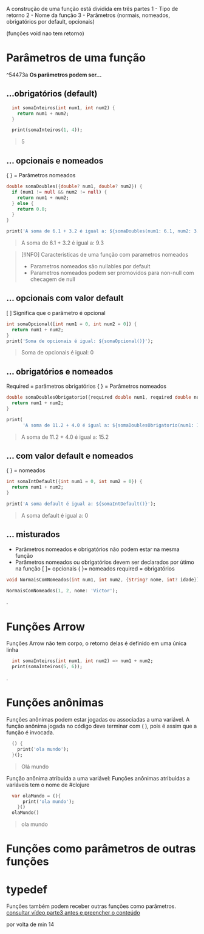 A construção de uma função está dividida em três partes
1 - Tipo de retorno
2 - Nome da função
3 - Parâmetros (normais, nomeados, obrigatórios por default, opcionais)

(funções void nao tem retorno)
# Parâmetros de uma função
^54473a
**Os parâmetros podem ser...**
## ...obrigatórios (default)
```dart
  int somaInteiros(int num1, int num2) {
    return num1 + num2;
  }

  print(somaInteiros(1, 4));
```
>5

## ... opcionais e nomeados
{ } = Parâmetros nomeados
```dart
double somaDoubles({double? num1, double? num2}) {
  if (num1 != null && num2 != null) {
    return num1 + num2;
  } else {
    return 0.0;
  }
}

print('A soma de 6.1 + 3.2 é igual a: ${somaDoubles(num1: 6.1, num2: 3.2)}');

```
>A soma de 6.1 + 3.2 é igual a: 9.3

> [!INFO] Caracteristicas de uma função com parametros nomeados
>- Parametros nomeados são nullables por default
>- Parametros nomeados podem ser promovidos para non-null com checagem de null 
## ... opcionais com valor default
[ ] Significa que o parâmetro é opcional
```dart
int somaOpcional([int num1 = 0, int num2 = 0]) {
  return num1 + num2;
}
print('Soma de opcionais é igual: ${somaOpcional()}');
```
>Soma de opcionais é igual: 0
## ... obrigatórios e nomeados
Required = parâmetros obrigatórios
{ } = Parâmetros nomeados
```dart
double somaDoublesObrigatorio({required double num1, required double num2}) {
  return num1 + num2;
}

print(
      'A soma de 11.2 + 4.0 é igual a: ${somaDoublesObrigatorio(num1: 11.2, num2: 4.0)}');
```
>A soma de 11.2 + 4.0 é igual a: 15.2


## ... com valor default e nomeados
{ } = nomeados
```dart
int somaIntDefault({int num1 = 0, int num2 = 0}) {
  return num1 + num2;
}

print('A soma default é igual a: ${somaIntDefault()}');
```
>A soma default é igual a: 0

## ... misturados
- Parâmetros nomeados e obrigatórios não podem estar na mesma função
- Parâmetros nomeados ou obrigatórios devem ser declarados por útimo na função
[ ]= opcionais
{ }= nomeados
required = obrigatórios

```dart
void NormaisComNomeados(int num1, int num2, {String? nome, int? idade}) {}

NormaisComNomeados(1, 2, nome: 'Victor');
```
.
# Funções Arrow
Funções Arrow não tem corpo, o retorno delas é definido em uma única linha
```dart
  int somaInteiros(int num1, int num2) => num1 + num2;
  print(somaInteiros(5, 6));
```
.
# Funções anônimas
Funções anônimas podem estar jogadas ou associadas a uma variável.
A função anônima jogada no código deve terminar com ( ), pois é assim que a função é invocada.
```dart
  () {
    print('ola mundo');
  }();

```
>Olá mundo

Função anônima atribuida a uma variável:
Funções anônimas atribuidas a variáveis tem o nome de #clojure
```dart
  var olaMundo = (){
	  print('ola mundo');
	}()
  olaMundo()
```
>ola mundo

# Funções como parâmetros de outras funções


# typedef
Funções também podem receber outras funções como parâmetros.
[consultar vídeo parte3 antes e preencher o conteúdo](https://jornada.academiadoflutter.com.br/curso/jornada-dart-funcoes-e-colecoes/4537/25544)

por volta de min 14

